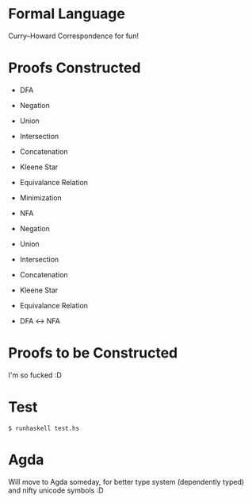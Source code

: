 Formal Language
===============

Curry–Howard Correspondence for fun!



Proofs Constructed
===

* DFA
 * Negation
 * Union
 * Intersection
 * Concatenation
 * Kleene Star
 * Equivalance Relation
 * Minimization

* NFA
 * Negation
 * Union
 * Intersection
 * Concatenation
 * Kleene Star
 * Equivalance Relation


* DFA ↔ NFA

Proofs to be Constructed
===

I'm so fucked :D

Test
===

``` shell
$ runhaskell test.hs
```


Agda
===

Will move to Agda someday, for better type system (dependently typed) and nifty unicode symbols :D